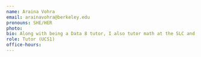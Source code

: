 ```yaml
---
name: Araina Vohra
email: arainavohra@berkeley.edu
pronouns: SHE/HER
photo: 
bio: Along with being a Data 8 tutor, I also tutor math at the SLC and I am very excited to connect with all the new students taking these courses. Data 8 was such a fun experience and I’m glad I can continue to be a part of it!
role: Tutor (UCS1)
office-hours:
---
```

